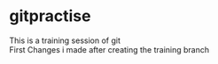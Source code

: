 # gitpractise
This is a training session of git
<br>
First Changes i made after creating the training branch
